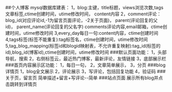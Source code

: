 ##个人博客
mysql数据库建表：
1，blog:主键，title标题，views浏览次数,tags文章标签,ctime创建时间，utime修改时间，
    content内容
2，comment评论：blog_id(对应评论id,-1为留言页面评论，-2关于页面)，
    parent(评论回复的父id)，
    parent_name(评论回复的父名字)
    comments评论内容,email邮箱，ctime创建时间，utime修改时间
3,every_day每日一句:content内容，ctime创建时间
4,tags标签(标签不能重复):tag标签名，ctime创建时间，utime修改时间
5,tag_blog_mapping(标签id和blogid映射表，不允许重复映射):tag_id(标签的id),blog_id(博客id),ctime创建时间，utime修改时间
###默认页面功能：
1，头部导航，搜索
2，右侧标签云，最近热门博客，最新评论，友情链接
3，底部展示栏
###首页内容展示区功能：
1，每日一句，
2，文章简单展示，
3，分页
###blog详情页
1，blog全文展示
2，评论展示
3，写评论，包括回复功能
4，验证码
###关于页，留言页
简单描述+留言+写评论--简单
###站点页面
展示所有blog并点击跳转到详情页
